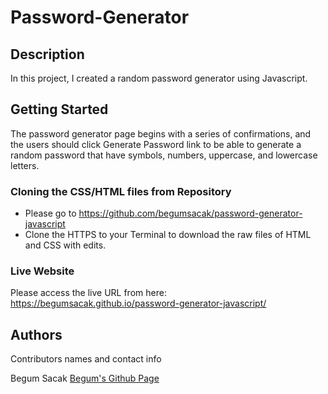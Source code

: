 # Password-Generator

## Description

In this project, I created a random password generator using Javascript. 

## Getting Started

The password generator page begins with a series of confirmations, and the users should click Generate Password link to be able to generate a random password that have symbols, numbers, uppercase, and lowercase letters. 

### Cloning the CSS/HTML files from Repository

* Please go to https://github.com/begumsacak/password-generator-javascript
* Clone the HTTPS to your Terminal to download the raw files of HTML and CSS with edits. 

### Live Website

Please access the live URL from here: https://begumsacak.github.io/password-generator-javascript/

## Authors

Contributors names and contact info

Begum Sacak
[Begum's Github Page](https://github.com/begumsacak)
